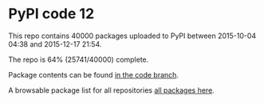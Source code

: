 # PyPI code 12

This repo contains 40000 packages uploaded to PyPI between 
2015-10-04 04:38 and 2015-12-17 21:54.

The repo is 64% (25741/40000) complete.

Package contents can be found [in the code branch](https://github.com/pypi-data/pypi-mirror-12/tree/code/packages).

A browsable package list for all repositories [all packages here](https://pypi-data.github.io/website/repositories/pypi-mirror-12).


